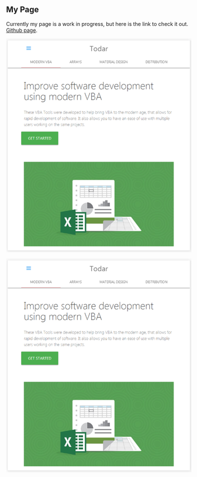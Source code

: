 ## My Page

Currently my page is a work in progress, but here is the link to check it out. [Github page]( https://todar.github.io/).

<p align="center"> 
<img src="https://github.com/todar/todar.github.io/blob/master/images/screenshot.PNG">
</p>

![Screenshot of Robert Todar's website](https://github.com/todar/todar.github.io/blob/master/images/screenshot.PNG)


